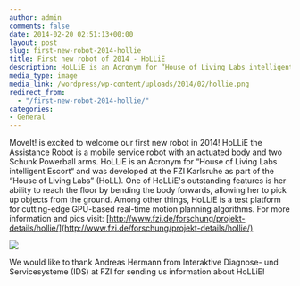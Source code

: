 ```yaml
---
author: admin
comments: false
date: 2014-02-20 02:51:13+00:00
layout: post
slug: first-new-robot-2014-hollie
title: First new robot of 2014 - HoLLiE
description: HoLLiE is an Acronym for “House of Living Labs intelligent Escort“ and was developed at the FZI Karlsruhe as part of the “House of Living Labs” (HoLL).
media_type: image
media_link: /wordpress/wp-content/uploads/2014/02/hollie.png
redirect_from:
  - "/first-new-robot-2014-hollie/"
categories:
- General
---
```


MoveIt! is excited to welcome our first new robot in 2014! HoLLiE the Assistance Robot is a mobile service robot with an actuated body and two Schunk Powerball arms. HoLLiE is an Acronym for “House of Living Labs intelligent Escort“ and was developed at the FZI Karlsruhe as part of the “House of Living Labs” (HoLL). One of HoLLiE's outstanding features is her ability to reach the floor by bending the body forwards, allowing her to pick up objects from the ground. Among other things, HoLLiE is a test platform for cutting-edge GPU-based real-time motion planning algorithms. For more information and pics visit: [http://www.fzi.de/forschung/projekt-details/hollie/](http://www.fzi.de/forschung/projekt-details/hollie/)

[![](/wordpress/wp-content/uploads/2014/02/hollie.png)](/robots/hollie/)


We would like to thank Andreas Hermann from Interaktive Diagnose- und Servicesysteme (IDS) at FZI for sending us information about HoLLiE!
